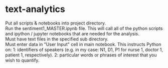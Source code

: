 # text-analytics

Put all scripts & notebooks into project directory. <br>
Run the sentiment1_MASTER.ipynb file. This will call all of the python scripts and ipython / jupyter notebooks that are needed for the analysis. <br>
Must have text files in the specified sub directory. <br>
Must enter data in "User Input" cell in main notebook. This instructs Python on: 1: identifiers of speakers (e.g. in my case: N1, D1, P1 for nurse 1, doctor 1, patient 1, respectively). 2: particular words or phrases of interest that you wish to quantify. <br>
